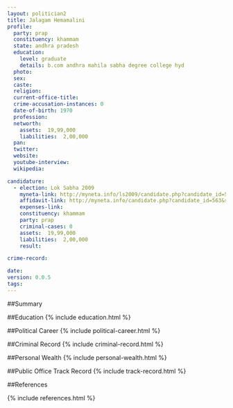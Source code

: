 ```yaml
---
layout: politician2
title: Jalagam Hemamalini
profile: 
  party: prap
  constituency: khammam
  state: andhra pradesh
  education: 
    level: graduate
    details: b.com andhra mahila sabha degree college hyd
  photo: 
  sex: 
  caste: 
  religion: 
  current-office-title: 
  crime-accusation-instances: 0
  date-of-birth: 1970
  profession: 
  networth: 
    assets:  19,99,000
    liabilities:  2,00,000
  pan: 
  twitter: 
  website: 
  youtube-interview: 
  wikipedia: 

candidature: 
  - election: Lok Sabha 2009
    myneta-link: http://myneta.info/ls2009/candidate.php?candidate_id=563
    affidavit-link: http://myneta.info/candidate.php?candidate_id=563&scan=original
    expenses-link: 
    constituency: khammam 
    party: prap
    criminal-cases: 0
    assets:  19,99,000
    liabilities:  2,00,000
    result:  

crime-record: 

date: 
version: 0.0.5
tags: 
---
```

##Summary


##Education
{% include education.html %}


##Political Career
{% include political-career.html %}


##Criminal Record
{% include criminal-record.html %}


##Personal Wealth
{% include personal-wealth.html %}


##Public Office Track Record
{% include track-record.html %}


##References


{% include references.html %}